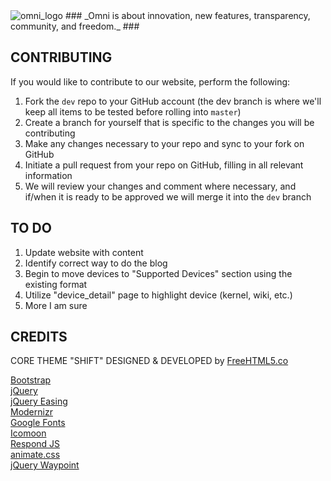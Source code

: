 <img src="https://omnirom.org/wp-content/uploads/2013/11/omnirom_logo-big_layout_transparent-250px-150x150.png" alt="omni_logo">
### _Omni is about innovation, new features, transparency, community, and freedom._ ###

## CONTRIBUTING
If you would like to contribute to our website, perform the following:

1. Fork the `dev` repo to your GitHub account (the dev branch is where we'll keep all items to be tested before rolling into `master`)
2. Create a branch for yourself that is specific to the changes you will be contributing
3. Make any changes necessary to your repo and sync to your fork on GitHub
4. Initiate a pull request from your repo on GitHub, filling in all relevant information
5. We will review your changes and comment where necessary, and if/when it is ready to be approved we will merge it into the `dev` branch

## TO DO

1. Update website with content
2. Identify correct way to do the blog
3. Begin to move devices to "Supported Devices" section using the existing format
4. Utilize "device_detail" page to highlight device (kernel, wiki, etc.)
5. More I am sure

## CREDITS
CORE THEME "SHIFT" DESIGNED & DEVELOPED by [FreeHTML5.co](http://freehtml5.co/)

[Bootstrap](http://getbootstrap.com/)  
[jQuery](http://jquery.com/)  
[jQuery Easing](http://gsgd.co.uk/sandbox/jquery/easing/)  
[Modernizr](http://modernizr.com/)  
[Google Fonts](https://www.google.com/fonts/)  
[Icomoon](https://icomoon.io/app/)  
[Respond JS](https://github.com/scottjehl/Respond/blob/master/LICENSE-MIT)  
[animate.css](http://daneden.me/animate)  
[jQuery Waypoint](https://github.com/imakewebthings/waypoints/blog/master/licenses.txt)  